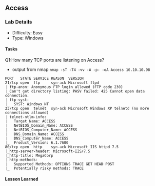 ## Access 

### Lab Details 

- Difficulty: Easy
- Type: Windows

#### Tasks
Q1:How many TCP ports are listening on Access?
- output from nmap `nmap -sT -T4 -vv -A -p- -oA Access 10.10.10.98`
```
PORT   STATE SERVICE REASON  VERSION
21/tcp open  ftp     syn-ack Microsoft ftpd
| ftp-anon: Anonymous FTP login allowed (FTP code 230)
|_Can't get directory listing: PASV failed: 425 Cannot open data connection.
| ftp-syst: 
|_  SYST: Windows_NT
23/tcp open  telnet  syn-ack Microsoft Windows XP telnetd (no more connections allowed)
| telnet-ntlm-info: 
|   Target_Name: ACCESS
|   NetBIOS_Domain_Name: ACCESS
|   NetBIOS_Computer_Name: ACCESS
|   DNS_Domain_Name: ACCESS
|   DNS_Computer_Name: ACCESS
|_  Product_Version: 6.1.7600
80/tcp open  http    syn-ack Microsoft IIS httpd 7.5
|_http-server-header: Microsoft-IIS/7.5
|_http-title: MegaCorp
| http-methods: 
|   Supported Methods: OPTIONS TRACE GET HEAD POST
|_  Potentially risky methods: TRACE
```

#### Lesson Learned
